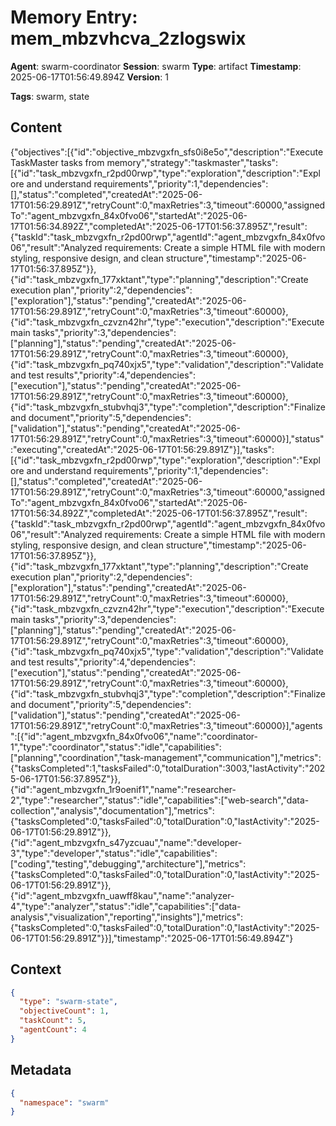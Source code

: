 # Memory Entry: mem_mbzvhcva_2zlogswix

**Agent**: swarm-coordinator
**Session**: swarm
**Type**: artifact
**Timestamp**: 2025-06-17T01:56:49.894Z
**Version**: 1

**Tags**: swarm, state

## Content

{"objectives":[{"id":"objective_mbzvgxfn_sfs0i8e5o","description":"Execute TaskMaster tasks from memory","strategy":"taskmaster","tasks":[{"id":"task_mbzvgxfn_r2pd00rwp","type":"exploration","description":"Explore and understand requirements","priority":1,"dependencies":[],"status":"completed","createdAt":"2025-06-17T01:56:29.891Z","retryCount":0,"maxRetries":3,"timeout":60000,"assignedTo":"agent_mbzvgxfn_84x0fvo06","startedAt":"2025-06-17T01:56:34.892Z","completedAt":"2025-06-17T01:56:37.895Z","result":{"taskId":"task_mbzvgxfn_r2pd00rwp","agentId":"agent_mbzvgxfn_84x0fvo06","result":"Analyzed requirements: Create a simple HTML file with modern styling, responsive design, and clean structure","timestamp":"2025-06-17T01:56:37.895Z"}},{"id":"task_mbzvgxfn_177xktant","type":"planning","description":"Create execution plan","priority":2,"dependencies":["exploration"],"status":"pending","createdAt":"2025-06-17T01:56:29.891Z","retryCount":0,"maxRetries":3,"timeout":60000},{"id":"task_mbzvgxfn_czvzn42hr","type":"execution","description":"Execute main tasks","priority":3,"dependencies":["planning"],"status":"pending","createdAt":"2025-06-17T01:56:29.891Z","retryCount":0,"maxRetries":3,"timeout":60000},{"id":"task_mbzvgxfn_pq740xjx5","type":"validation","description":"Validate and test results","priority":4,"dependencies":["execution"],"status":"pending","createdAt":"2025-06-17T01:56:29.891Z","retryCount":0,"maxRetries":3,"timeout":60000},{"id":"task_mbzvgxfn_stubvhqj3","type":"completion","description":"Finalize and document","priority":5,"dependencies":["validation"],"status":"pending","createdAt":"2025-06-17T01:56:29.891Z","retryCount":0,"maxRetries":3,"timeout":60000}],"status":"executing","createdAt":"2025-06-17T01:56:29.891Z"}],"tasks":[{"id":"task_mbzvgxfn_r2pd00rwp","type":"exploration","description":"Explore and understand requirements","priority":1,"dependencies":[],"status":"completed","createdAt":"2025-06-17T01:56:29.891Z","retryCount":0,"maxRetries":3,"timeout":60000,"assignedTo":"agent_mbzvgxfn_84x0fvo06","startedAt":"2025-06-17T01:56:34.892Z","completedAt":"2025-06-17T01:56:37.895Z","result":{"taskId":"task_mbzvgxfn_r2pd00rwp","agentId":"agent_mbzvgxfn_84x0fvo06","result":"Analyzed requirements: Create a simple HTML file with modern styling, responsive design, and clean structure","timestamp":"2025-06-17T01:56:37.895Z"}},{"id":"task_mbzvgxfn_177xktant","type":"planning","description":"Create execution plan","priority":2,"dependencies":["exploration"],"status":"pending","createdAt":"2025-06-17T01:56:29.891Z","retryCount":0,"maxRetries":3,"timeout":60000},{"id":"task_mbzvgxfn_czvzn42hr","type":"execution","description":"Execute main tasks","priority":3,"dependencies":["planning"],"status":"pending","createdAt":"2025-06-17T01:56:29.891Z","retryCount":0,"maxRetries":3,"timeout":60000},{"id":"task_mbzvgxfn_pq740xjx5","type":"validation","description":"Validate and test results","priority":4,"dependencies":["execution"],"status":"pending","createdAt":"2025-06-17T01:56:29.891Z","retryCount":0,"maxRetries":3,"timeout":60000},{"id":"task_mbzvgxfn_stubvhqj3","type":"completion","description":"Finalize and document","priority":5,"dependencies":["validation"],"status":"pending","createdAt":"2025-06-17T01:56:29.891Z","retryCount":0,"maxRetries":3,"timeout":60000}],"agents":[{"id":"agent_mbzvgxfn_84x0fvo06","name":"coordinator-1","type":"coordinator","status":"idle","capabilities":["planning","coordination","task-management","communication"],"metrics":{"tasksCompleted":1,"tasksFailed":0,"totalDuration":3003,"lastActivity":"2025-06-17T01:56:37.895Z"}},{"id":"agent_mbzvgxfn_1r9oenif1","name":"researcher-2","type":"researcher","status":"idle","capabilities":["web-search","data-collection","analysis","documentation"],"metrics":{"tasksCompleted":0,"tasksFailed":0,"totalDuration":0,"lastActivity":"2025-06-17T01:56:29.891Z"}},{"id":"agent_mbzvgxfn_s47yzcuau","name":"developer-3","type":"developer","status":"idle","capabilities":["coding","testing","debugging","architecture"],"metrics":{"tasksCompleted":0,"tasksFailed":0,"totalDuration":0,"lastActivity":"2025-06-17T01:56:29.891Z"}},{"id":"agent_mbzvgxfn_uawff8kau","name":"analyzer-4","type":"analyzer","status":"idle","capabilities":["data-analysis","visualization","reporting","insights"],"metrics":{"tasksCompleted":0,"tasksFailed":0,"totalDuration":0,"lastActivity":"2025-06-17T01:56:29.891Z"}}],"timestamp":"2025-06-17T01:56:49.894Z"}

## Context

```json
{
  "type": "swarm-state",
  "objectiveCount": 1,
  "taskCount": 5,
  "agentCount": 4
}
```

## Metadata

```json
{
  "namespace": "swarm"
}
```
